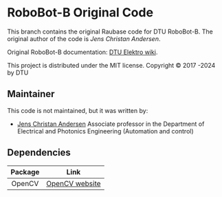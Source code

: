# RoboBot-B Original Code

This branch contains the original Raubase code for DTU RoboBot-B.
The original author of the code is *Jens Christan Andersen*.

Original RoboBot-B documentation: [DTU Elektro wiki](https://rsewiki.elektro.dtu.dk/index.php/Robobot_B).

This project is distributed under the MIT license.
Copyright © 2017 -2024 by DTU 

## Maintainer

This code is not maintained, but it was written by:

  - [Jens Christan Andersen](mailto:jcan@dtu.dk) Associate professor in the Department of Electrical and Photonics Engineering (Automation and control)
  
## Dependencies

| Package |                      Link                      |
| :-----: | :--------------------------------------------: |
| OpenCV  | [OpenCV website](https://opencv.org/releases/) |